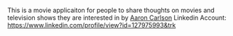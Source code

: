This is a movie applicaiton for people to share thoughts on movies and television shows they are interested in
by [Aaron Carlson](acarlson90@gmail.com)
Linkedin Account: https://www.linkedin.com/profile/view?id=127975993&trk